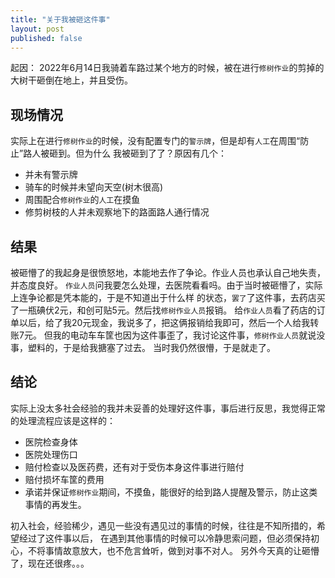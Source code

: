 ```yaml
---
title: "关于我被砸这件事"
layout: post
published: false
---
```



起因：
2022年6月14日我骑着车路过某个地方的时候，被在进行`修树作业`的剪掉的大树干砸倒在地上，并且受伤。

## 现场情况
实际上在进行`修树作业`的时候，没有配置专门的`警示牌`，但是却有`人工`在周围“防止”路人被砸到。但为什么
我被砸到了了？原因有几个：
- 并未有警示牌
- 骑车的时候并未望向天空(树木很高)
- 周围配合`修树作业`的`人工`在摸鱼
- 修剪树枝的人并未观察地下的路面路人通行情况

## 结果
被砸懵了的我起身是很愤怒地，本能地去作了争论。作业人员也承认自己地失责，并态度良好。
`作业人员`问我要怎么处理，去医院看看吗。由于当时被砸懵了，实际上连争论都是凭本能的，于是不知道出于什么样
的状态，`罢了`了这件事，去药店买了一瓶碘伏2元，和创可贴5元。然后找`修树作业人员`报销。
给`作业人员`看了药店的订单以后，给了我20元现金，我说多了，把这俩报销给我即可，然后一个人给我转账7元。
但我的电动车车筐也因为这件事歪了，我讨论这件事，`修树作业人员`就说没事，塑料的，于是给我搪塞了过去。
当时我仍然很懵，于是就走了。

## 结论
实际上没太多社会经验的我并未妥善的处理好这件事，事后进行反思，我觉得正常的处理流程应该是这样的：
- 医院检查身体
- 医院处理伤口
- 赔付检查以及医药费，还有对于受伤本身这件事进行赔付
- 赔付损坏车筐的费用
- 承诺并保证`修树作业`期间，不摸鱼，能很好的给到路人提醒及警示，防止这类事情的再发生。

初入社会，经验稀少，遇见一些没有遇见过的事情的时候，往往是不知所措的，希望经过了这件事以后，
在遇到其他事情的时候可以冷静思索问题，但必须保持初心，不将事情故意放大，也不危言耸听，做到对事不对人。
另外今天真的让砸懵了，现在还很疼。。。

